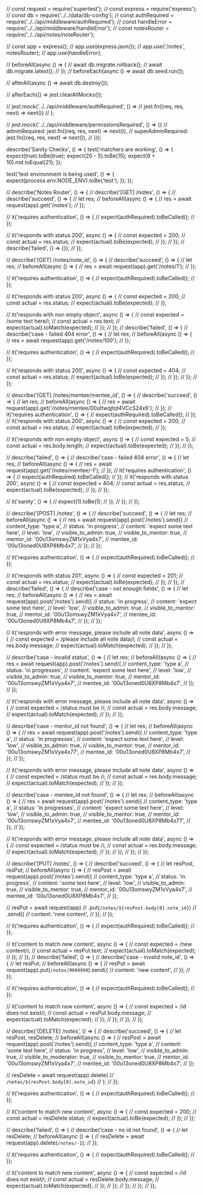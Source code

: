 // const request = require('supertest');
// const express = require('express');
// const db = require('../../data/db-config');
// const authRequired = require('../../api/middleware/authRequired');
// const handleError = require('../../api/middleware/handleError');
// const notesRouter = require('../../api/notes/noteRouter');

// const app = express();
// app.use(express.json());
// app.use('/notes', notesRouter);
// app.use(handleError);

// beforeAll(async () => {
//   await db.migrate.rollback();
//   await db.migrate.latest();
// });
// beforeEach(async () => await db.seed.run());

// afterAll(async () => await db.destroy());

// afterEach(() => jest.clearAllMocks());

// jest.mock('../../api/middleware/authRequired', () =>
//   jest.fn((req, res, next) => next())
// );

// jest.mock('../../api/middleware/permissionsRequired', () => ({
//   adminRequired: jest.fn((req, res, next) => next()),
//   superAdminRequired: jest.fn((req, res, next) => next()),
// }));

describe('Sanity Checks', () => {
  test('matchers are working', () => {
    expect(true).toBe(true);
    expect(20 - 5).toBe(15);
    expect(9 + 10).not.toEqual(21);
  });

  test('test environment is being used', () => {
    expect(process.env.NODE_ENV).toBe('test');
  });
});

// describe('Notes Router', () => {
//   describe('[GET] /notes', () => {
//     describe('succeed', () => {
//       let res;
//       beforeAll(async () => {
//         res = await request(app).get('/notes');
//       });

//       it('requires authentication', () => {
//         expect(authRequired).toBeCalled();
//       });

//       it('responds with status 200', async () => {
//         const expected = 200;
//         const actual = res.status;
//         expect(actual).toBe(expected);
//       });
//     });
//     describe('failed', () => {});
//   });

//   describe('[GET] /notes/note_id', () => {
//     describe('succeed', () => {
//       let res;
//       beforeAll(async () => {
//         res = await request(app).get('/notes/1');
//       });

//       it('requires authentication', () => {
//         expect(authRequired).toBeCalled();
//       });

//       it('responds with status 200', async () => {
//         const expected = 200;
//         const actual = res.status;
//         expect(actual).toBe(expected);
//       });

//       it('responds with non empty object', async () => {
//         const expected = /some text here/i;
//         const actual = res.text;
//         expect(actual).toMatch(expected);
//       });
//     });
//     describe('failed', () => {
//       describe('case - failed 404 error', () => {
//         let res;
//         beforeAll(async () => {
//           res = await request(app).get('/notes/100');
//         });

//         it('requires authentication', () => {
//           expect(authRequired).toBeCalled();
//         });

//         it('responds with status 200', async () => {
//           const expected = 404;
//           const actual = res.status;
//           expect(actual).toBe(expected);
//         });
//       });
//     });
//   });

//   describe('[GET] /notes/mentee/mentee_id', () => {
//     describe('succeed', () => {
//       let res;
//       beforeAll(async () => {
//         res = await request(app).get('/notes/mentee/00ultwqjtqt4VCcS24x6');
//       });
//       it('requires authentication', () => {
//         expect(authRequired).toBeCalled();
//       });
//       it('responds with status 200', async () => {
//         const expected = 200;
//         const actual = res.status;
//         expect(actual).toBe(expected);
//       });

//       it('responds with non empty object', async () => {
//         const expected = 5;
//         const actual = res.body.length;
//         expect(actual).toBe(expected);
//       });
//     });

//     describe('failed', () => {
//       describe('case - failed 404 error', () => {
//         let res;
//         beforeAll(async () => {
//           res = await request(app).get('/notes/mentee/-1');
//         });
//         it('requires authentication', () => {
//           expect(authRequired).toBeCalled();
//         });
//         it('responds with status 200', async () => {
//           const expected = 404;
//           const actual = res.status;
//           expect(actual).toBe(expected);
//         });
//       });

//       it('sanity', () => {
//         expect(1).toBe(1);
//       });
//     });
//   });

//   describe('[POST] /notes', () => {
//     describe('succeed', () => {
//       let res;
//       beforeAll(async () => {
//         res = await request(app).post('/notes').send({
//           content_type: 'type a',
//           status: 'in progress',
//           content: 'expect some text here',
//           level: 'low',
//           visible_to_admin: true,
//           visible_to_mentor: true,
//           mentor_id: '00u13omswyZM1xVya4x7',
//           mentee_id: '00u13oned0U8XP8Mb4x7',
//         });
//       });

//       it('requires authentication', () => {
//         expect(authRequired).toBeCalled();
//       });

//       it('responds with status 201', async () => {
//         const expected = 201;
//         const actual = res.status;
//         expect(actual).toBe(expected);
//       });
//     });
//     describe('failed', () => {
//       describe('case - not enough fields', () => {
//         let res;
//         beforeAll(async () => {
//           res = await request(app).post('/notes').send({
//             status: 'in progress',
//             content: 'expect some text here',
//             level: 'low',
//             visible_to_admin: true,
//             visible_to_mentor: true,
//             mentor_id: '00u13omswyZM1xVya4x7',
//             mentee_id: '00u13oned0U8XP8Mb4x7',
//           });
//         });

//         it('responds with error message, please include all note data', async () => {
//           const expected = /please include all note data/i;
//           const actual = res.body.message;
//           expect(actual).toMatch(expected);
//         });
//       });

//       describe('case - invalid status', () => {
//         let res;
//         beforeAll(async () => {
//           res = await request(app).post('/notes').send({
//             content_type: 'type a',
//             status: 'in progresses',
//             content: 'expect some text here',
//             level: 'low',
//             visible_to_admin: true,
//             visible_to_mentor: true,
//             mentor_id: '00u13omswyZM1xVya4x7',
//             mentee_id: '00u13oned0U8XP8Mb4x7',
//           });
//         });

//         it('responds with error message, please include all note data', async () => {
//           const expected = /status must be /i;
//           const actual = res.body.message;
//           expect(actual).toMatch(expected);
//         });
//       });

//       describe('case - mentor_id not found', () => {
//         let res;
//         beforeAll(async () => {
//           res = await request(app).post('/notes').send({
//             content_type: 'type a',
//             status: 'in progresses',
//             content: 'expect some text here',
//             level: 'low',
//             visible_to_admin: true,
//             visible_to_mentor: true,
//             mentor_id: '00u13omswyZM1xVya4x77',
//             mentee_id: '00u13oned0U8XP8Mb4x7',
//           });
//         });

//         it('responds with error message, please include all note data', async () => {
//           const expected = /status must be /i;
//           const actual = res.body.message;
//           expect(actual).toMatch(expected);
//         });
//       });

//       describe('case - mentee_id not found', () => {
//         let res;
//         beforeAll(async () => {
//           res = await request(app).post('/notes').send({
//             content_type: 'type a',
//             status: 'in progresses',
//             content: 'expect some text here',
//             level: 'low',
//             visible_to_admin: true,
//             visible_to_mentor: true,
//             mentor_id: '00u13omswyZM1xVya4x7',
//             mentee_id: '00u13oned0U8XP8Mb4x77',
//           });
//         });

//         it('responds with error message, please include all note data', async () => {
//           const expected = /status must be /i;
//           const actual = res.body.message;
//           expect(actual).toMatch(expected);
//         });
//       });
//     });
//   });

//   describe('[PUT] /notes', () => {
//     describe('succeed', () => {
//       let resPost, resPut;
//       beforeAll(async () => {
//         resPost = await request(app).post('/notes').send({
//           content_type: 'type a',
//           status: 'in progress',
//           content: 'some text here',
//           level: 'low',
//           visible_to_admin: true,
//           visible_to_mentor: true,
//           mentor_id: '00u13omswyZM1xVya4x7',
//           mentee_id: '00u13oned0U8XP8Mb4x7',
//         });

//         resPut = await request(app)
//           .put(`/notes/${resPost.body[0].note_id}`)
//           .send({
//             content: 'new content',
//           });
//       });

//       it('requires authentication', () => {
//         expect(authRequired).toBeCalled();
//       });

//       it('content to match new content', async () => {
//         const expected = /new content/i;
//         const actual = resPut.text;
//         expect(actual).toMatch(expected);
//       });
//     });
//     describe('failed', () => {
//       describe('case - invalid note_id', () => {
//         let resPut;
//         beforeAll(async () => {
//           resPut = await request(app).put(`/notes/9999999`).send({
//             content: 'new content',
//           });
//         });

//         it('requires authentication', () => {
//           expect(authRequired).toBeCalled();
//         });

//         it('content to match new content', async () => {
//           const expected = /id does not exist/i;
//           const actual = resPut.body.message;
//           expect(actual).toMatch(expected);
//         });
//       });
//     });
//   });

//   describe('[DELETE] /notes', () => {
//     describe('succeed', () => {
//       let resPost, resDelete;
//       beforeAll(async () => {
//         resPost = await request(app).post('/notes').send({
//           content_type: 'type a',
//           content: 'some text here',
//           status: 'in progress',
//           level: 'low',
//           visible_to_admin: true,
//           visible_to_moderator: true,
//           visible_to_mentor: true,
//           mentor_id: '00u13omswyZM1xVya4x7',
//           mentee_id: '00u13oned0U8XP8Mb4x7',
//         });

//         resDelete = await request(app).delete(
//           `/notes/${resPost.body[0].note_id}`
//         );
//       });

//       it('requires authentication', () => {
//         expect(authRequired).toBeCalled();
//       });

//       it('content to match new content', async () => {
//         const expected = 200;
//         const actual = resDelete.status;
//         expect(actual).toBe(expected);
//       });
//     });

//     describe('failed', () => {
//       describe('case - no id not found', () => {
//         let resDelete;
//         beforeAll(async () => {
//           resDelete = await request(app).delete(`/notes/-1`);
//         });

//         it('requires authentication', () => {
//           expect(authRequired).toBeCalled();
//         });

//         it('content to match new content', async () => {
//           const expected = /id does not exist/i;
//           const actual = resDelete.body.message;
//           expect(actual).toMatch(expected);
//         });
//       });
//     });
//   });
// });
